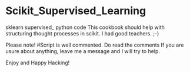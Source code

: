 # Scikit_Supervised_Learning
sklearn supervised_ python code
This cookbook should help with structuring thought processes in scikit. I had good teachers. ;-)

Please note! 
#Script is well commented. Do read the comments
If you are usure about anything, leave me a message and I will try to help.

Enjoy and Happy Hacking!
